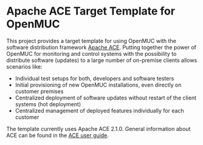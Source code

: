 # Apache ACE Target Template for OpenMUC

This project provides a target template for using OpenMUC with the software distribution framework [Apache ACE](https://ace.apache.org/).
Putting together the power of OpenMUC for monitoring and control systems with the possibility to distribute software (updates) to a 
large number of on-premise clients allows scenarios like:

* Individual test setups for both, developers and software testers
* Initial provisioning of new OpenMUC installations, even directly on customer premises
* Centralized deployment of software updates without restart of the client systems (hot deployment)
* Centralized management of deployed features individually for each customer

The template currently uses Apache ACE 2.1.0. General information about ACE can be found in the [ACE user guide](https://ace.apache.org/docs/user-guide.html). 
